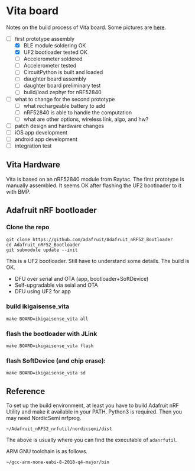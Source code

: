 # Vita board

Notes on the build process of Vita board. Some pictures are [here](/vita-hw.md).

- [ ] first prototype assembly
  - [x] BLE module soldering OK
  - [x] UF2 bootloader tested OK
  - [ ] Accelerometer soldered
  - [ ] Accelerometer tested 
  - [ ] CircuitPython is built and loaded
  - [ ] daughter board assembly
  - [ ] daughter board preliminary test
  - [ ] build/load zephyr for nRF52840
- [ ] what to change for the second prototype   
  - [ ] what rechargeable battery to add
  - [ ] nRF52840 is able to handle the computation
  - [ ] what are other options, wireless link, algo, and hw?
- [ ] patch design and hardware changes
- [ ] iOS app development
- [ ] android app development
- [ ] integration test

## Vita Hardware

Vita is based on an nRF52840 module from Raytac. The first prototype is manually assembled. It seems OK after flashing the UF2 bootloader to it with BMP.

## Adafruit nRF bootloader

### Clone the repo

```
git clone https://github.com/adafruit/Adafruit_nRF52_Bootloader
cd Adafruit_nRF52_Bootloader
git submodule update --init
```

This is a UF2 bootloader. Still have to understand some details. The build is OK.

* DFU over serial and OTA (app, bootloader+SoftDevice)
* Self-upgradable via seial and OTA
* DFU using UF2 for app

### build ikigaisense_vita

```
make BOARD=ikigaisense_vita all
```

### flash the bootloader with JLink

```
make BOARD=ikigaisense_vita flash
```

### flash SoftDevice (and chip erase):

```
make BOARD=ikigaisense_vita sd
```

## Reference

To set up the build environment, at least you have to build Adafruit nRF Utility and make it available in your PATH. Python3 is required. Then you may need NordicSemi nrfprog.

```
~/Adafruit_nRF52_nrfutil/nordicsemi/dist
```

The above is usually where you can find the executable of ```adanrfutil```.

ARM GNU toolchain is as follows.

```
~/gcc-arm-none-eabi-8-2018-q4-major/bin
```

